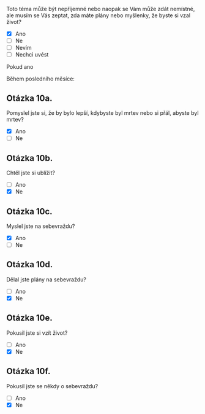 Toto téma může být nepříjemné nebo naopak se Vám může zdát nemístné, ale musím
se Vás zeptat, zda máte plány nebo myšlenky, že byste si vzal život?

-   ☒ Ano
-   ☐ Ne
-   ☐ Nevím
-   ☐ Nechci uvést

Pokud ano

Během posledního měsíce:

## Otázka 10a.

Pomyslel jste si, že by bylo lepší, kdybyste byl mrtev nebo si přál, abyste byl
mrtev?

-   ☒ Ano
-   ☐ Ne

## Otázka 10b.

Chtěl jste si ublížit?

-   ☐ Ano
-   ☒ Ne

## Otázka 10c.

Myslel jste na sebevraždu?

-   ☒ Ano
-   ☐ Ne

## Otázka 10d.

Dělal jste plány na sebevraždu?

-   ☐ Ano
-   ☒ Ne

## Otázka 10e.

Pokusil jste si vzít život?

-   ☐ Ano
-   ☒ Ne

## Otázka 10f.

Pokusil jste se někdy o sebevraždu?

-   ☐ Ano
-   ☒ Ne
